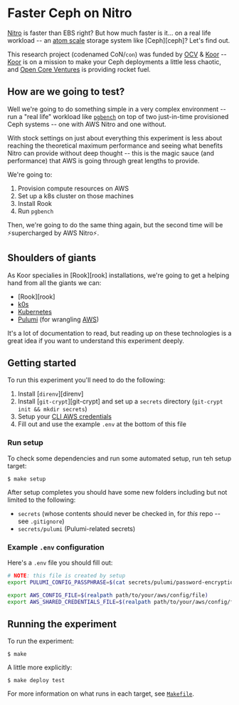 # Faster Ceph on Nitro

[Nitro][aws-nitro] is faster than EBS right? But how much faster is it... on a real life workload -- an [atom scale][cern-ceph] storage system like [Ceph][ceph]? Let's find out.

This research project (codenamed CoN/`con`) was funded by [OCV][ocv] & [Koor][koor] -- [Koor][koor] is on a mission to make your Ceph deployments a little less chaotic, and [Open Core Ventures][ocv] is providing rocket fuel.

## How are we going to test?

Well we're going to do something simple in a very complex environment -- run a "real life" workload like [`pgbench`][pgbench] on top of two just-in-time provisioned Ceph systems -- one with AWS Nitro and one without.

With stock settings on just about everything this experiment is less about reaching the theoretical maximum performance and seeing what benefits Nitro can provide without deep thought -- this is the magic sauce (and performance) that AWS is going through great lengths to provide.

We're going to:

1. Provision compute resources on AWS
2. Set up a k8s cluster on those machines
3. Install Rook
4. Run `pgbench`

Then, we're going to do the same thing again, but the second time will be ⚡supercharged by AWS Nitro⚡.

## Shoulders of giants

As Koor specialies in [Rook][rook] installations, we're going to get a helping hand from all the giants we can:

- [Rook][rook]
- [k0s][k0s]
- [Kubernetes][k8s]
- [Pulumi][pulumi] (for wrangling [AWS][aws])

It's a lot of documentation to read, but reading up on these technologies is a great idea if you want to understand this experiment deeply.

## Getting started

To run this experiment you'll need to do the following:

1. Install [`direnv`][direnv]
2. Install [`git-crypt`][git-crypt] and set up a `secrets` directory (`git-crypt init && mkdir secrets`)
2. Setup your [CLI AWS credentials][aws-credentials]
3. Fill out and use the example `.env` at the bottom of this file

### Run setup

To check some dependencies and run some automated setup, run teh setup target:

```console
$ make setup
```

After setup completes you should have some new folders including but not limited to the following:

- `secrets` (whose contents should never be checked in, for *this* repo -- see `.gitignore`)
- `secrets/pulumi` (Pulumi-related secrets)

### Example `.env` configuration

Here's a `.env` file you should fill out:

```bash
# NOTE: this file is created by setup
export PULUMI_CONFIG_PASSPHRASE=$(cat secrets/pulumi/password-encryption.secret)

export AWS_CONFIG_FILE=$(realpath path/to/your/aws/config/file)
export AWS_SHARED_CREDENTIALS_FILE=$(realpath path/to/your/aws/config/file)
```

## Running the experiment

To run the experiment:

```console
$ make
```

A little more explicitly:

```console
$ make deploy test
```

For more information on what runs in each target, see [`Makefile`](./Makefile).

[aws-nitro]: https://aws.amazon.com/ec2/nitro/
[cern-ceph]: https://www.youtube.com/watch?v=OopRMUYiY5E
[koor]: https://koor.tech
[k0s]: https://github.com/k0sproject/k0s
[k8s]: https://kubernetes.io
[ocv]: https://opencoreventures.com/
[aws-credentials]: https://docs.aws.amazon.com/cli/latest/userguide/cli-configure-files.html
[aws]: https://aws.amazon.com
[pulumi]: https://pulumi.com
[pgbench]: https://www.postgresql.org/docs/current/pgbench.html
